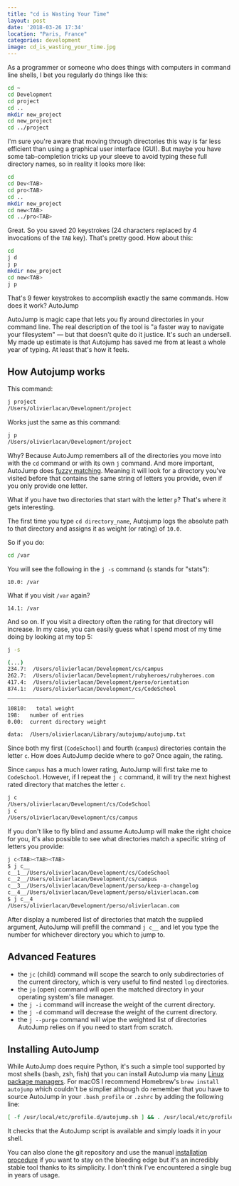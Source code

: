 ```yaml
---
title: "cd is Wasting Your Time"
layout: post
date: '2018-03-26 17:34'
location: "Paris, France"
categories: development
image: cd_is_wasting_your_time.jpg
---
```


As a programmer or someone who does things with computers in command
line shells, I bet you regularly do things like this:

```bash
cd ~
cd Development
cd project
cd ..
mkdir new_project
cd new_project
cd ../project
```

I'm sure you're aware that moving through directories this way is far
less efficient than using a graphical user interface (GUI). But maybe
you have some tab-completion tricks up your sleeve to avoid typing these
full directory names, so in reality it looks more like:

```bash
cd
cd Dev<TAB>
cd pro<TAB>
cd ..
mkdir new_project
cd new<TAB>
cd ../pro<TAB>
```

Great. So you saved 20 keystrokes (24 characters replaced by 4
invocations of the `TAB` key). That's pretty good. How about this:

```bash
cd
j d
j p
mkdir new_project
cd new<TAB>
j p
```

That's 9 fewer keystrokes to accomplish exactly the same commands. How
does it work? AutoJump

AutoJump is magic cape that lets you fly around directories in your
command line. The real description of the tool is "a faster way to
navigate your filesystem" — but that doesn't quite do it justice. It's
such an undersell. My made up estimate is that Autojump has saved me
from at least a whole year of typing. At least that's how it feels.

## How Autojump works

This command:
```bash
j project
/Users/olivierlacan/Development/project
```

Works just the same as this command:
```bash
j p
/Users/olivierlacan/Development/project
```

Why? Because AutoJump remembers all of the directories you move
into with the `cd` command or with its own `j` command. And more
important, AutoJump does [fuzzy matching][fuzz]. Meaning it will look
for a directory you've visited before that contains the same string of
letters you provide, even if you only provide one letter.

What if you have two directories that start with the letter `p`? That's
where it gets interesting.

The first time you type `cd directory_name`, Autojump logs the absolute
path to that directory and assigns it as weight (or rating) of `10.0`.

So if you do:

```bash
cd /var
```

You will see the following in the `j -s` command (`s` stands for "stats"):

```
10.0: /var
```

What if you visit `/var` again?

```
14.1: /var
```

And so on. If you visit a directory often the rating for that directory
will increase. In my case, you can easily guess what I spend most
of my time doing by looking at my top 5:

```bash
j -s

(...)
234.7:  /Users/olivierlacan/Development/cs/campus
262.7:  /Users/olivierlacan/Development/rubyheroes/rubyheroes.com
417.4:  /Users/olivierlacan/Development/perso/orientation
874.1:  /Users/olivierlacan/Development/cs/CodeSchool
________________________________________

10810:   total weight
198:   number of entries
0.00:  current directory weight

data:  /Users/olivierlacan/Library/autojump/autojump.txt
```

Since both my first (`CodeSchool`) and fourth (`campus`) directories
contain the letter `c`. How does AutoJump decide where to go? Once again,
the rating.

Since `campus` has a much lower rating, AutoJump will first take me to
`CodeSchool`. However, if I repeat the `j c` command, it will try the
next highest rated directory that matches the letter `c`.

```bash
j c
/Users/olivierlacan/Development/cs/CodeSchool
j c
/Users/olivierlacan/Development/cs/campus
```

If you don't like to fly blind and assume AutoJump will make the right
choice for you, it's also possible to see what directories match a
specific string of letters you provide:


```bash
j c<TAB><TAB><TAB>
$ j c__
c__1__/Users/olivierlacan/Development/cs/CodeSchool
c__2__/Users/olivierlacan/Development/cs/campus
c__3__/Users/olivierlacan/Development/perso/keep-a-changelog
c__4__/Users/olivierlacan/Development/perso/olivierlacan.com
$ j c__4
/Users/olivierlacan/Development/perso/olivierlacan.com
```

After display a numbered list of directories that match the supplied
argument, AutoJump will prefill the command `j c__` and let you type
the number for whichever directory you which to jump to.

## Advanced Features

- the `jc` (child) command will scope the search to only subdirectories
  of the current directory, which is very useful to find nested `log`
  directories.
- the `jo` (open) command will open the matched directory in your
  operating system's file manager.
- the `j -i` command will increase the weight of the current directory.
- the `j -d` command will decrease the weight of the current directory.
- the `j --purge` command will wipe the weighted list of directories
  AutoJump relies on if you need to start from scratch.

## Installing AutoJump

While AutoJump does require Python, it's such a simple tool supported by
most shells (bash, zsh, fish) that you can install AutoJump via many
[Linux package managers][linux]. For macOS I recommend Homebrew's `brew
install autojump` which couldn't be simplier although do remember that
you have to source AutoJump in your `.bash_profile` or `.zshrc` by
adding the following line:

```bash
[ -f /usr/local/etc/profile.d/autojump.sh ] && . /usr/local/etc/profile.d/autojump.sh
```

It checks that the AutoJump script is available and simply loads it in
your shell.

You can also clone the git repository and use the manual [installation
procedure][git] if you want to stay on the bleeding edge but it's an
incredibly stable tool thanks to its simplicity. I don't think I've
encountered a single bug in years of usage.

[fuzz]: https://en.wikipedia.org/wiki/Fuzzy_matching_(computer-assisted_translation)
[linux]: https://github.com/wting/autojump#linux
[git]: https://github.com/wting/autojump#manual
